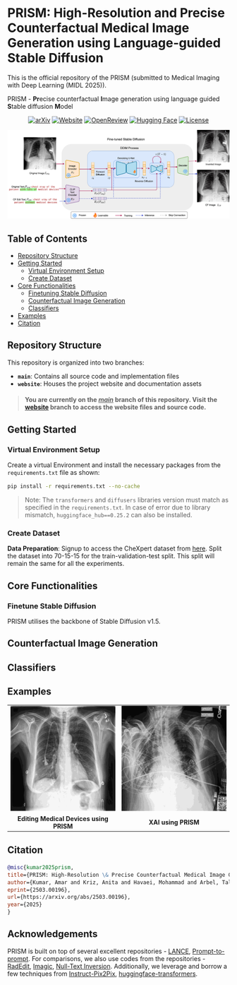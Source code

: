 # PRISM: High-Resolution and Precise Counterfactual Medical Image Generation using Language-guided Stable Diffusion
This is the official repository of the PRISM (submitted to Medical Imaging with Deep Learning (MIDL 2025)).

PRISM - **Pr**ecise counterfactual **I**mage generation using language guided **S**table diffusion **M**odel

<div align="center">
  
[![arXiv](https://img.shields.io/badge/arXiv-2503.00196-b31b1b.svg)](https://arxiv.org/abs/2503.00196)
[![Website](https://img.shields.io/badge/Website-PRISM-9370DB.svg)](https://amarkr1.github.io/PRISM/)
[![OpenReview](https://img.shields.io/badge/OpenReview-Reviews-blue.svg)](https://openreview.net/forum?id=UpJMAlZNuo)
[![Hugging Face](https://img.shields.io/badge/🤗_Hugging_Face-PRISM-yellow.svg)](https://huggingface.co/amar-kr/PRISM)
[![License](https://img.shields.io/badge/License-MIT-green.svg)](https://opensource.org/licenses/MIT)
</div>

<p align="center">
<picture>
  <img src="https://github.com/Amarkr1/PRISM/blob/website/images/arch_v2.png">
</picture>
</p>



## Table of Contents
- [Repository Structure](#repository-structure)
- [Getting Started](#getting-started)
  - [Virtual Environment Setup](#virtual-environment-setup)
  - [Create Dataset](#create-dataset)
- [Core Functionalities](#core-functionalities)
  - [Finetuning Stable Diffusion](#finetune-stable-diffusion)
  - [Counterfactual Image Generation](#counterfactual-image-generation)
  - [Classifiers](#classifiers)
- [Examples](#examples)
- [Citation](#citation)


## Repository Structure

This repository is organized into two branches:
- **`main`**: Contains all source code and implementation files
- **`website`**: Houses the project website and documentation assets

> #### You are currently on the <u>*main*</u> branch of this repository. Visit the [website](https://github.com/Amarkr1/PRISM/tree/website) branch to access the website files and source code.


## Getting Started
### Virtual Environment Setup
Create a virtual Environment and install the necessary packages from the `requirements.txt` file as shown:
```bash
pip install -r requirements.txt --no-cache
```
> Note: The `transformers` and `diffusers` libraries version must match as specified in the `requirements.txt`. In case of error due to library mismatch, `huggingface_hub==0.25.2` can also be installed.


### Create Dataset

**Data Preparation**: Signup to access the CheXpert dataset from [here](https://stanfordmlgroup.github.io/competitions/chexpert/). Split the dataset into 70-15-15 for the train-validation-test split. This split will remain the same for all the experiments.

## Core Functionalities
### Finetune Stable Diffusion

PRISM utilises the backbone of Stable Diffusion v1.5. 

## Counterfactual Image Generation

## Classifiers

## Examples
<table border="0" cellspacing="0" cellpadding="0" style="border:none; border-collapse:collapse;">
  <tr>
    <td width="50%" style="border:none;"><img src="https://github.com/Amarkr1/PRISM/blob/website/images/animation5.gif" alt="Medical Device Editing" width="100%"></td>
    <td width="50%" style="border:none;"><img src="https://github.com/Amarkr1/PRISM/blob/website/images/animation4.gif" alt="XAI" width="100%"></td>
  </tr>
  <tr>
    <td align="center" style="border:none;"><strong>Editing Medical Devices using PRISM</strong></td>
    <td align="center" style="border:none;"><strong>XAI using PRISM</strong></td>
  </tr>
</table>

## Citation
```bibtex
@misc{kumar2025prism,
title={PRISM: High-Resolution \& Precise Counterfactual Medical Image Generation using Language-guided Stable Diffusion},
author={Kumar, Amar and Kriz, Anita and Havaei, Mohammad and Arbel, Tal},
eprint={2503.00196},
url={https://arxiv.org/abs/2503.00196},
year={2025}
}
```
## Acknowledgements
PRISM is built on top of several excellent repositories - [LANCE](https://github.com/virajprabhu/LANCE), [Prompt-to-prompt](https://github.com/google/prompt-to-prompt/). For comparisons, we also use codes from the repositories - [RadEdit](https://huggingface.co/microsoft/radedit), [Imagic](https://github.com/sangminkim-99/Imagic/), [Null-Text Inversion](https://null-text-inversion.github.io/). Additionally, we leverage and borrow a few techniques from [Instruct-Pix2Pix](https://github.com/timothybrooks/instruct-pix2pix), [huggingface-transformers](https://github.com/huggingface/transformers).
